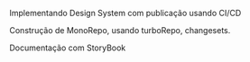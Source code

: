 
Implementando Design System com publicação usando CI/CD

Construção de MonoRepo, usando turboRepo, changesets.

Documentação com StoryBook
